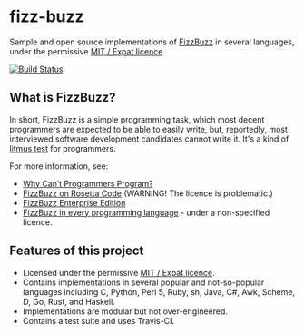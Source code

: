 # fizz-buzz
Sample and open source implementations of [FizzBuzz](https://github.com/shlomif/Freenode-programming-channel-FAQ/blob/master/FAQ.mdwn#what-is-fizzbuzz) in several languages,
under the permissive [MIT / Expat licence](https://en.wikipedia.org/wiki/MIT_License).

[![Build Status](https://travis-ci.org/shlomif/fizz-buzz.svg?branch=master)](https://travis-ci.org/shlomif/fizz-buzz)

## What is FizzBuzz?

In short, FizzBuzz is a simple programming task, which most decent programmers are expected to be able to easily write, but, reportedly, most interviewed software development candidates cannot write it. It's a kind of [litmus test](https://en.wiktionary.org/wiki/litmus_test) for programmers.

For more information, see:

* [Why Can’t Programmers Program?](http://blog.codinghorror.com/why-cant-programmers-program/)
* [FizzBuzz on Rosetta Code](http://rosettacode.org/wiki/FizzBuzz) (WARNING! The licence is problematic.)
* [FizzBuzz Enterprise Edition](https://github.com/EnterpriseQualityCoding/FizzBuzzEnterpriseEdition)
* [FizzBuzz in every programming language](https://github.com/zenware/FizzBuzz) - under a non-specified licence.

## Features of this project

* Licensed under the permissive [MIT / Expat licence](https://en.wikipedia.org/wiki/MIT_License).
* Contains implementations in several popular and not-so-popular languages including C, Python, Perl 5, Ruby, sh, Java, C#, Awk, Scheme, D, Go, Rust, and Haskell.
* Implementations are modular but not over-engineered.
* Contains a test suite and uses Travis-CI.

